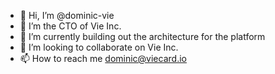 - 👋 Hi, I’m @dominic-vie
- 👀 I’m the CTO of Vie Inc.
- 🌱 I’m currently building out the architecture for the platform
- 💞️ I’m looking to collaborate on Vie Inc.
- 📫 How to reach me dominic@viecard.io

<!---
dominic-vie/dominic-vie is a ✨ special ✨ repository because its `README.md` (this file) appears on your GitHub profile.
You can click the Preview link to take a look at your changes.
--->

